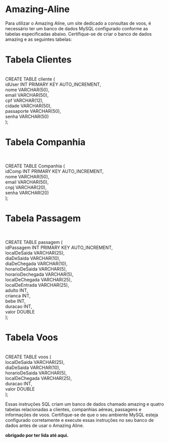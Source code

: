 # Amazing-Aline


Para utilizar o Amazing Aline, um site dedicado a consultas de voos, é necessário ter um banco de dados MySQL configurado conforme as tabelas especificadas abaixo. Certifique-se de criar o banco de dados amazing e as seguintes tabelas:

<h1>Tabela Clientes </h1> </br>
CREATE TABLE cliente ( </br>
  idUser INT PRIMARY KEY AUTO_INCREMENT, </br>
  nome VARCHAR(50), </br>
  email VARCHAR(50), </br>
  cpf VARCHAR(12), </br>
  cidade VARCHAR(50), </br>
  passaporte VARCHAR(50), </br>
  senha VARCHAR(50)  </br>
);

<h1>Tabela Companhia</h1></br>

CREATE TABLE Companhia ( </br>
  idComp INT PRIMARY KEY AUTO_INCREMENT, </br>
  nome VARCHAR(50), </br>
  email VARCHAR(50), </br>
  cnpj VARCHAR(20), </br>
  senha VARCHAR(20) </br>
); </br>


<h1>Tabela Passagem</h1> </br>

CREATE TABLE passagem ( </br>
  idPassagem INT PRIMARY KEY AUTO_INCREMENT,  </br>
  localDeSaida VARCHAR(25), </br>
  diaDeSaida VARCHAR(10), </br>
  diaDeChegada VARCHAR(10), </br>
  horarioDeSaida VARCHAR(5), </br>
  horarioDechegada VARCHAR(5), </br>
  localDeChegada VARCHAR(25), </br>
  localDeEntrada VARCHAR(25), </br>
  adulto INT, </br>
  crianca INT, </br>
  bebe INT, </br>
  duracao INT,  </br>
  valor DOUBLE </br>
); </br>

<h1>Tabela Voos</h1> </br>
CREATE TABLE voos ( </br>
  localDeSaida VARCHAR(25), </br>
  diaDeSaida VARCHAR(10), </br>
  horarioDeSaida VARCHAR(5), </br>
  localDeChegada VARCHAR(25), </br>
  duracao INT, </br>
  valor DOUBLE </br>
); 
</br>


Essas instruções SQL criam um banco de dados chamado amazing e quatro tabelas relacionadas a clientes, companhias aéreas, passagens e informações de voos. Certifique-se de que o seu ambiente MySQL esteja configurado corretamente e execute essas instruções no seu banco de dados antes de usar o Amazing Aline.  </br>

**obrigado por ter lida até aqui.**
